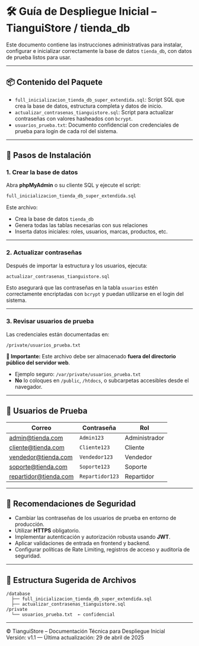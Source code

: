 
# 🛠️ Guía de Despliegue Inicial – TianguiStore / tienda_db

Este documento contiene las instrucciones administrativas para instalar, configurar e inicializar correctamente la base de datos `tienda_db`, con datos de prueba listos para usar.

---

## 📦 Contenido del Paquete

- `full_inicializacion_tienda_db_super_extendida.sql`: Script SQL que crea la base de datos, estructura completa y datos de inicio.
- `actualizar_contrasenas_tianguistore.sql`: Script para actualizar contraseñas con valores hasheados con `bcrypt`.
- `usuarios_prueba.txt`: Documento confidencial con credenciales de prueba para login de cada rol del sistema.

---

## 🚀 Pasos de Instalación

### 1. Crear la base de datos

Abra **phpMyAdmin** o su cliente SQL y ejecute el script:

```sql
full_inicializacion_tienda_db_super_extendida.sql
```

Este archivo:
- Crea la base de datos `tienda_db`
- Genera todas las tablas necesarias con sus relaciones
- Inserta datos iniciales: roles, usuarios, marcas, productos, etc.

---

### 2. Actualizar contraseñas

Después de importar la estructura y los usuarios, ejecuta:

```sql
actualizar_contrasenas_tianguistore.sql
```

Esto asegurará que las contraseñas en la tabla `usuarios` estén correctamente encriptadas con `bcrypt` y puedan utilizarse en el login del sistema.

---

### 3. Revisar usuarios de prueba

Las credenciales están documentadas en:

```
/private/usuarios_prueba.txt
```

**🔐 Importante:** Este archivo debe ser almacenado **fuera del directorio público del servidor web**.
- Ejemplo seguro: `/var/private/usuarios_prueba.txt`
- **No** lo coloques en `/public`, `/htdocs`, o subcarpetas accesibles desde el navegador.

---

## 👥 Usuarios de Prueba

| Correo                     | Contraseña    | Rol          |
|-----------------------------|---------------|--------------|
| admin@tienda.com            | `Admin123`     | Administrador |
| cliente@tienda.com          | `Cliente123`   | Cliente       |
| vendedor@tienda.com         | `Vendedor123`  | Vendedor      |
| soporte@tienda.com          | `Soporte123`   | Soporte       |
| repartidor@tienda.com       | `Repartidor123`| Repartidor    |

---

## 🔐 Recomendaciones de Seguridad

- Cambiar las contraseñas de los usuarios de prueba en entorno de producción.
- Utilizar **HTTPS** obligatorio.
- Implementar autenticación y autorización robusta usando **JWT**.
- Aplicar validaciones de entrada en frontend y backend.
- Configurar políticas de Rate Limiting, registros de acceso y auditoría de seguridad.

---

## 📁 Estructura Sugerida de Archivos

```
/database
  ├── full_inicializacion_tienda_db_super_extendida.sql
  ├── actualizar_contrasenas_tianguistore.sql
/private
  └── usuarios_prueba.txt  ← confidencial
```

---

© TianguiStore – Documentación Técnica para Despliegue Inicial  
Versión: v1.1 — Última actualización: 29 de abril de 2025
